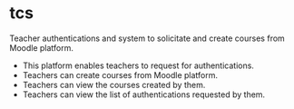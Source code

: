# tcs
Teacher authentications and system to solicitate and create courses from Moodle platform.

- This platform enables teachers to request for authentications.
- Teachers can create courses from Moodle platform.
- Teachers can view the courses created by them.
- Teachers can view the list of authentications requested by them.

